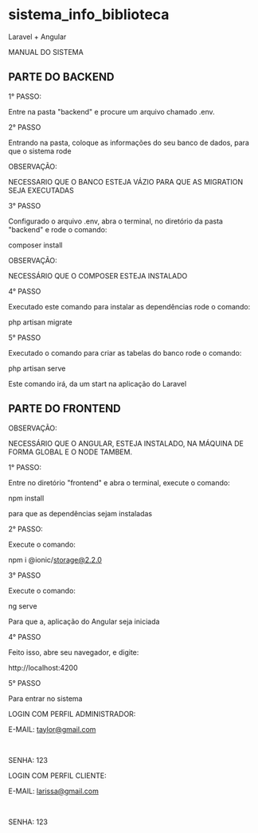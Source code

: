 # sistema_info_biblioteca


Laravel + Angular

MANUAL DO SISTEMA 

## PARTE DO BACKEND

1° PASSO:

Entre na pasta "backend" e procure um arquivo chamado .env.

2° PASSO

Entrando na pasta, coloque as informações do seu banco de dados, para que o sistema rode

OBSERVAÇÃO: 

NECESSARIO QUE O BANCO ESTEJA VÁZIO PARA QUE AS MIGRATION SEJA EXECUTADAS

3° PASSO

Configurado o arquivo .env, abra o terminal, no diretório da pasta "backend"
e rode o comando:

composer install

OBSERVAÇÃO:

NECESSÁRIO QUE O COMPOSER ESTEJA INSTALADO

4° PASSO

Executado este comando para instalar as dependências
rode o comando:

php artisan migrate

5° PASSO

Executado o comando para criar as tabelas do banco 
rode o comando:

php artisan serve

Este comando irá, da um start na aplicação do Laravel


## PARTE DO FRONTEND

OBSERVAÇÃO:

NECESSÁRIO QUE O ANGULAR, ESTEJA INSTALADO, NA MÁQUINA DE FORMA GLOBAL 
E O NODE TAMBEM.


1° PASSO:

Entre no diretório "frontend" e abra o terminal, execute o comando:

npm install

para que as dependências sejam instaladas

2° PASSO:

Execute o comando:

npm i @ionic/storage@2.2.0

3° PASSO

Execute o comando:

ng serve

Para que a, aplicação do Angular seja iniciada


4° PASSO

Feito isso, abre seu navegador, e digite:

http://localhost:4200


5° PASSO

Para entrar no sistema

LOGIN COM PERFIL ADMINISTRADOR:

E-MAIL: taylor@gmail.com

<br>

SENHA: 123


LOGIN COM PERFIL CLIENTE:

E-MAIL: larissa@gmail.com

<br>

SENHA: 123

